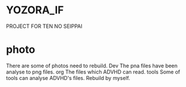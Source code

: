 # YOZORA_IF
PROJECT FOR TEN NO SEIPPAI
# photo
There are some of photos need to rebuild.
Dev
The pna files have been analyse to png files.
org
The files which ADVHD can read.
tools
Some of tools can analyse ADVHD's files.
Rebuild by myself.
